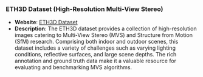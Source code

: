 ### ETH3D Dataset (High-Resolution Multi-View Stereo)
- **Website**: [ETH3D Dataset](https://www.eth3d.net/)
- **Description**: The ETH3D dataset provides a collection of high-resolution images catering to Multi-View Stereo (MVS) and Structure from Motion (SfM) research. Comprising both indoor and outdoor scenes, this dataset includes a variety of challenges such as varying lighting conditions, reflective surfaces, and large scene depths. The rich annotation and ground truth data make it a valuable resource for evaluating and benchmarking MVS algorithms.